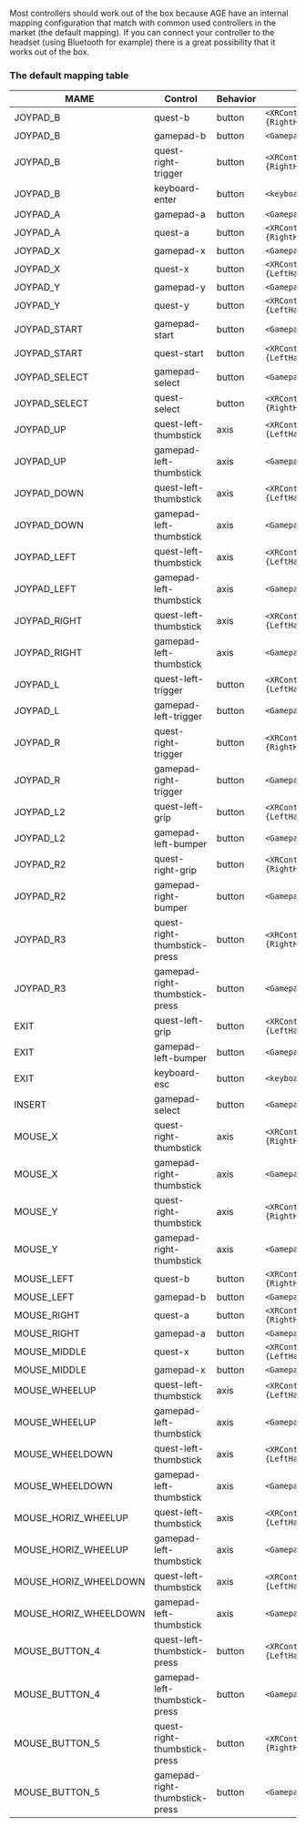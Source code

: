 Most controllers should work out of the box because AGE have an internal mapping configuration that match with common used controllers in the market (the default mapping). If you can connect your controller to the headset (using Bluetooth for example) there is a great possibility that it works out of the box.

### The default mapping table

| MAME | Control | Behavior | Unity Path |
| --- | --- | --- | --- |
| JOYPAD_B | quest-b | button | `<XRController>{RightHand}/secondaryButton` |
| JOYPAD_B | gamepad-b | button | `<Gamepad>/buttonEast` |
| JOYPAD_B | quest-right-trigger | button | `<XRController>{RightHand}/triggerButton` |
| JOYPAD_B | keyboard-enter | button | `<keyboard>/enter` |
| JOYPAD_A | gamepad-a | button | `<Gamepad>/buttonSouth` |
| JOYPAD_A | quest-a | button | `<XRController>{RightHand}/primaryButton` |
| JOYPAD_X | gamepad-x | button | `<Gamepad>/buttonWest` |
| JOYPAD_X | quest-x | button | `<XRController>{LeftHand}/primaryButton` |
| JOYPAD_Y | gamepad-y | button | `<Gamepad>/buttonNorth` |
| JOYPAD_Y | quest-y | button | `<XRController>{LeftHand}/secondaryButton` |
| JOYPAD_START | gamepad-start | button | `<Gamepad>/start` |
| JOYPAD_START | quest-start | button | `<XRController>{LeftHand}/menuButton` |
| JOYPAD_SELECT | gamepad-select | button | `<Gamepad>/select` |
| JOYPAD_SELECT | quest-select | button | `<XRController>{RightHand}/menuButton` |
| JOYPAD_UP | quest-left-thumbstick | axis | `<XRController>{LeftHand}/Primary2DAxis` |
| JOYPAD_UP | gamepad-left-thumbstick | axis | `<Gamepad>/leftStick` |
| JOYPAD_DOWN | quest-left-thumbstick | axis | `<XRController>{LeftHand}/Primary2DAxis` |
| JOYPAD_DOWN | gamepad-left-thumbstick | axis | `<Gamepad>/leftStick` |
| JOYPAD_LEFT | quest-left-thumbstick | axis | `<XRController>{LeftHand}/Primary2DAxis` |
| JOYPAD_LEFT | gamepad-left-thumbstick | axis | `<Gamepad>/leftStick` |
| JOYPAD_RIGHT | quest-left-thumbstick | axis | `<XRController>{LeftHand}/Primary2DAxis` |
| JOYPAD_RIGHT | gamepad-left-thumbstick | axis | `<Gamepad>/leftStick` |
| JOYPAD_L | quest-left-trigger | button | `<XRController>{LeftHand}/triggerButton` |
| JOYPAD_L | gamepad-left-trigger | button | `<Gamepad>/leftTrigger` |
| JOYPAD_R | quest-right-trigger | button | `<XRController>{RightHand}/triggerButton` |
| JOYPAD_R | gamepad-right-trigger | button | `<Gamepad>/rightTrigger` |
| JOYPAD_L2 | quest-left-grip | button | `<XRController>{LeftHand}/gripButton` |
| JOYPAD_L2 | gamepad-left-bumper | button | `<Gamepad>/leftShoulder` |
| JOYPAD_R2 | quest-right-grip | button | `<XRController>{RightHand}/gripButton` |
| JOYPAD_R2 | gamepad-right-bumper | button | `<Gamepad>/rightShoulder` |
| JOYPAD_R3 | quest-right-thumbstick-press | button | `<XRController>{RightHand}/thumbstickClicked` |
| JOYPAD_R3 | gamepad-right-thumbstick-press | button | `<Gamepad>/rightStickPress` |
| EXIT | quest-left-grip | button | `<XRController>{LeftHand}/gripButton` |
| EXIT | gamepad-left-bumper | button | `<Gamepad>/leftShoulder` |
| EXIT | keyboard-esc | button | `<keyboard>/escape` |
| INSERT | gamepad-select | button | `<Gamepad>/select` |
| MOUSE_X | quest-right-thumbstick | axis | `<XRController>{RightHand}/Primary2DAxis` |
| MOUSE_X | gamepad-right-thumbstick | axis | `<Gamepad>/rightStick` |
| MOUSE_Y | quest-right-thumbstick | axis | `<XRController>{RightHand}/Primary2DAxis` |
| MOUSE_Y | gamepad-right-thumbstick | axis | `<Gamepad>/rightStick` |
| MOUSE_LEFT | quest-b | button | `<XRController>{RightHand}/secondaryButton` |
| MOUSE_LEFT | gamepad-b | button | `<Gamepad>/buttonEast` |
| MOUSE_RIGHT | quest-a | button | `<XRController>{RightHand}/primaryButton` |
| MOUSE_RIGHT | gamepad-a | button | `<Gamepad>/buttonSouth` |
| MOUSE_MIDDLE | quest-x | button | `<XRController>{LeftHand}/primaryButton` |
| MOUSE_MIDDLE | gamepad-x | button | `<Gamepad>/buttonWest` |
| MOUSE_WHEELUP | quest-left-thumbstick | axis | `<XRController>{LeftHand}/Primary2DAxis` |
| MOUSE_WHEELUP | gamepad-left-thumbstick | axis | `<Gamepad>/leftStick` |
| MOUSE_WHEELDOWN | quest-left-thumbstick | axis | `<XRController>{LeftHand}/Primary2DAxis` |
| MOUSE_WHEELDOWN | gamepad-left-thumbstick | axis | `<Gamepad>/leftStick` |
| MOUSE_HORIZ_WHEELUP | quest-left-thumbstick | axis | `<XRController>{LeftHand}/Primary2DAxis` |
| MOUSE_HORIZ_WHEELUP | gamepad-left-thumbstick | axis | `<Gamepad>/leftStick` |
| MOUSE_HORIZ_WHEELDOWN | quest-left-thumbstick | axis | `<XRController>{LeftHand}/Primary2DAxis` |
| MOUSE_HORIZ_WHEELDOWN | gamepad-left-thumbstick | axis | `<Gamepad>/leftStick` |
| MOUSE_BUTTON_4 | quest-left-thumbstick-press | button | `<XRController>{LeftHand}/thumbstickClicked` |
| MOUSE_BUTTON_4 | gamepad-left-thumbstick-press | button | `<Gamepad>/leftStickPress` |
| MOUSE_BUTTON_5 | quest-right-thumbstick-press | button | `<XRController>{RightHand}/thumbstickClicked` |
| MOUSE_BUTTON_5 | gamepad-right-thumbstick-press | button | `<Gamepad>/rightStickPress` |


